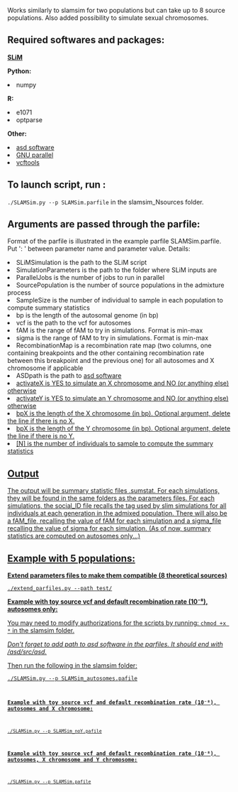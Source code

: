 <p>Works similarly to slamsim for two populations but can take up to 8 source populations. Also added possibility to simulate sexual chromosomes.</p>

Required softwares and packages:
-----------------------
<p><strong><a href="https://messerlab.org/slim/">SLiM</a> </strong></p>
<p><strong>Python:</strong>
<li>numpy</li></p>
<p><strong>R:</strong>
<li>e1071</li>
<li>optparse</li></p>
<p><strong>Other:</strong>
<li><a href="https://github.com/szpiech/asd/blob/master/README">asd software</a></li>
<li><a href="https://www.gnu.org/software/parallel/">GNU parallel</a></li>
<li><a href="https://vcftools.sourceforge.net/">vcftools</a></li></p>

To launch script, run :
-----------------------
<code>./SLAMSim.py --p SLAMSim.parfile</code> in the slamsim_Nsources folder.

Arguments are passed through the parfile:
-----------------------
<p>Format of the parfile is illustrated in the example parfile SLAMSim.parfile. Put ': ' between parameter name and parameter value. Details:</p>
<li>SLiMSimulation is the path to the SLiM script</li>
<li>SimulationParameters is the path to the folder where SLiM inputs are</li>
<li>ParallelJobs is the number of jobs to run in parallel</li>
<li>SourcePopulation is the number of source populations in the admixture process</li>
<li>SampleSize is the number of individual to sample in each population to compute summary statistics</li>
<li>bp is the length of the autosomal genome (in bp)</li>
<li>vcf is the path to the vcf for autosomes</li>
<li>fAM is the range of fAM to try in simulations. Format is min-max</li>
<li>sigma is the range of fAM to try in simulations. Format is min-max</li>
<li>RecombinationMap is a recombination rate map (two columns, one containing breakpoints and the other containing recombination rate between this breakpoint and the previous one) for all autosomes and X chromosome if applicable</li>
<li>ASDpath is the path to <a href="https://github.com/szpiech/asd/blob/master/README">asd software</li>
<li>activateX is YES to simulate an X chromosome and NO (or anything else) otherwise</li>
<li>activateY is YES to simulate an Y chromosome and NO (or anything else) otherwise</li>
<li>bpX is the length of the X chromosome (in bp). Optional argument, delete the line if there is no X.</li>
<li>bpX is the length of the Y chromosome (in bp). Optional argument, delete the line if there is no Y.</li>
<li>[N] is the number of individuals to sample to compute the summary statistics</li>

Output
---------------------
The output will be summary statistic files .sumstat. For each simulations, they will be found in the same folders as the parameters files. For each simulations, the social_ID file recalls the tag used by slim simulations for all individuals at each generation in the admixed population. There will also be a fAM_file, recalling the value of fAM for each simulation and a sigma_file recalling the value of sigma for each simulation. 
(As of now, summary statistics are computed on autosomes only...)

Example with 5 populations:
---------------------
<p><strong>Extend parameters files to make them compatible (8 theoretical sources)</strong></p>
<p><code>./extend_parfiles.py --path test/</code></p>
<p><strong>Example with toy source vcf and default recombination rate (10⁻⁸), autosomes only:</strong></p>
<p>You may need to modify authorizations for the scripts by running: <code>chmod +x *</code> in the slamsim folder.</p>
<p><em>Don't forget to add path to asd software in the parfiles. It should end with /asd/src/asd.</em></p>
<p>Then run the following in the slamsim folder:</p>
<p><code>./SLAMSim.py --p SLAMSim_autosomes.pafile</em></p>
<p><strong>Example with toy source vcf and default recombination rate (10⁻⁸), autosomes and X chromosome:</strong></p>
<p><code>./SLAMSim.py --p SLAMSim_noY.pafile</code></p>
<p><strong>Example with toy source vcf and default recombination rate (10⁻⁸), autosomes, X chromosome and Y chromosome:</strong></p>
<p><code>./SLAMSim.py --p SLAMSim.pafile</code></p>








